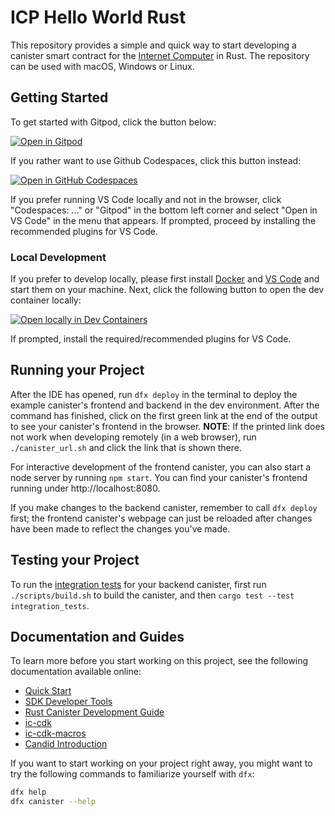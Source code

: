 # ICP Hello World Rust

This repository provides a simple and quick way to start developing a canister smart contract for the [Internet Computer](https://internetcomputer.org/) in Rust.
The repository can be used with macOS, Windows or Linux.

## Getting Started

To get started with Gitpod, click the button below:

[![Open in Gitpod](https://gitpod.io/button/open-in-gitpod.svg)](https://gitpod.io/#https://github.com/dfinity/icp-hello-world-rust)

If you rather want to use Github Codespaces, click this button instead:

[![Open in GitHub Codespaces](https://github.com/codespaces/badge.svg)](https://codespaces.new/dfinity/icp-hello-world-rust?quickstart=1)

If you prefer running VS Code locally and not in the browser, click "Codespaces: ..." or "Gitpod" in the bottom left corner and select "Open in VS Code" in the menu that appears. 
If prompted, proceed by installing the recommended plugins for VS Code.

### Local Development

If you prefer to develop locally, please first install [Docker](https://www.docker.com/get-started/) and [VS Code](https://code.visualstudio.com/) and start them on your machine.
Next, click the following button to open the dev container locally:

[![Open locally in Dev Containers](https://img.shields.io/static/v1?label=Dev%20Containers&message=Open&color=blue&logo=visualstudiocode)](https://vscode.dev/redirect?url=vscode://ms-vscode-remote.remote-containers/cloneInVolume?url=https://github.com/dfinity/icp-hello-world-rust)

If prompted, install the required/recommended plugins for VS Code.

## Running your Project

After the IDE has opened, run `dfx deploy` in the terminal to deploy the example canister's frontend and backend in the dev environment. 
After the command has finished, click on the first green link at the end of the output to see your canister's frontend in the browser. 
**NOTE**: If the printed link does not work when developing remotely (in a web browser), run `./canister_url.sh` and click the link that is shown there.

For interactive development of the frontend canister, you can also start a node server by running `npm start`. You can find your canister's frontend running under http://localhost:8080.

If you make changes to the backend canister, remember to call `dfx deploy` first; the frontend canister's webpage can just be reloaded after changes have been made to reflect the changes you've made.


## Testing your Project

To run the [integration tests](/src/icp_hello_world_rust_backend/tests/integration_tests.rs#L18) for your backend canister, first run `./scripts/build.sh` to build the canister, and then `cargo test --test integration_tests`. 

## Documentation and Guides

To learn more before you start working on this project, see the following documentation available online:

- [Quick Start](https://internetcomputer.org/docs/current/developer-docs/setup/deploy-locally)
- [SDK Developer Tools](https://internetcomputer.org/docs/current/developer-docs/setup/install)
- [Rust Canister Development Guide](https://internetcomputer.org/docs/current/developer-docs/backend/rust/)
- [ic-cdk](https://docs.rs/ic-cdk)
- [ic-cdk-macros](https://docs.rs/ic-cdk-macros)
- [Candid Introduction](https://internetcomputer.org/docs/current/developer-docs/backend/candid/)

If you want to start working on your project right away, you might want to try the following commands to familiarize yourself with `dfx`:

```bash
dfx help
dfx canister --help
```
